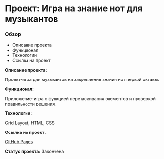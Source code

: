 # Проект: Игра на знание нот для музыкантов

### Обзор

- Описание проекта
- Функционал
- Технологии
- Ссылка на проект

**Описание проекта:**

Проект-игра для музыкантов на закрепление знания нот первой октавы.

**Функционал:**

Приложение-игра с функцией перетаскивания элементов и проверкой правильности решения.

**Технологии:**

Grid Layout, HTML, CSS.

**Ссылка на проект:**

[GitHub Pages](https://olga-mus.github.io/game-namenote/index.html)

**Статус проекта:**
Закончена
